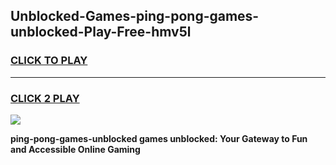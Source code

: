 
## Unblocked-Games-ping-pong-games-unblocked-Play-Free-hmv5l
<h3>
<a href="https://premium76.site?title=ping-pong-games-unblocked&ref=17A">CLICK TO PLAY</a></h3>
<hr>

<h3>
<a href="https://premium76.site?title=ping-pong-games-unblocked&ref=17A">CLICK 2 PLAY</a>
  
</h3>

<a href="https://premium76.site?title=ping-pong-games-unblocked&ref=17A"><img src="https://clearcache.store/games.png"></a>


**ping-pong-games-unblocked games unblocked: Your Gateway to Fun and Accessible Online Gaming**
